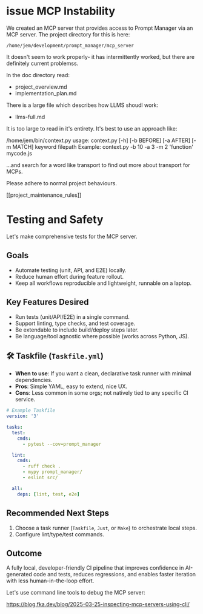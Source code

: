 # issue MCP Instability

We created an MCP server that provides access to Prompt Manager via an MCP server. The project directory for this is here:

`/home/jem/development/prompt_manager/mcp_server`

It doesn't seem to work properly- it has intermittently worked, but there are definitely current problemss.

In the doc directory read:
- project_overview.md
- implementation_plan.md

There is a large file which describes how LLMS shoudl work:
- llms-full.md    

It is too large to read in it's entirety. It's best to use an approach like:

/home/jem/bin/context.py
usage: context.py [-h] [-b BEFORE] [-a AFTER] [-m MATCH] keyword filepath
Example: context.py -b 10 -a 3 -m 2 'function' mycode.js

...and search for a word like transport to find out more about transport for MCPs.

Please adhere to normal project behaviours.

[[project_maintenance_rules]]

# Testing and Safety
Let's make comprehensive tests for the MCP server.

## Goals
- Automate testing (unit, API, and E2E) locally.
- Reduce human effort during feature rollout.
- Keep all workflows reproducible and lightweight, runnable on a laptop.

## Key Features Desired
- Run tests (unit/API/E2E) in a single command.
- Support linting, type checks, and test coverage.
- Be extendable to include build/deploy steps later.
- Be language/tool agnostic where possible (works across Python, JS).


## 🛠️ Taskfile (`Taskfile.yml`)
- **When to use**: If you want a clean, declarative task runner with minimal dependencies.
- **Pros**: Simple YAML, easy to extend, nice UX.
- **Cons**: Less common in some orgs; not natively tied to any specific CI service.

```yaml
# Example Taskfile
version: '3'

tasks:
  test:
    cmds:
      - pytest --cov=prompt_manager

  lint:
    cmds:
      - ruff check .
      - mypy prompt_manager/
      - eslint src/

  all:
    deps: [lint, test, e2e]
````

## Recommended Next Steps

1. Choose a task runner (`Taskfile`, `Just`, or `Make`) to orchestrate local steps.
2. Configure lint/type/test commands.

## Outcome

A fully local, developer-friendly CI pipeline that improves confidence in AI-generated code and tests, reduces regressions, and enables faster iteration with less human-in-the-loop effort.

Let's use command line tools to debug the MCP server:

https://blog.fka.dev/blog/2025-03-25-inspecting-mcp-servers-using-cli/
